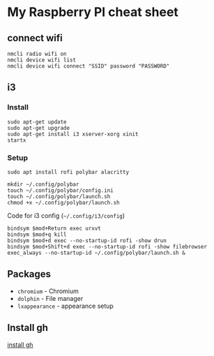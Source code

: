 # My Raspberry PI cheat sheet

## connect wifi

```
nmcli radio wifi on
nmcli device wifi list
nmcli device wifi connect "SSID" password "PASSWORD"
```

## i3

### Install

```
sudo apt-get update
sudo apt-get upgrade
sudo apt-get install i3 xserver-xorg xinit
startx
```

### Setup

```
sudo apt install rofi polybar alacritty

mkdir ~/.config/polybar
touch ~/.config/polybar/config.ini
touch ~/.config/polybar/launch.sh
chmod +x ~/.config/polybar/launch.sh
```


Code for i3 config (`~/.config/i3/config`)
```
bindsym $mod+Return exec urxvt
bindsym $mod+q kill
bindsym $mod+d exec --no-startup-id rofi -show drun
bindsym $mod+Shift+d exec --no-startup-id rofi -show filebrowser
exec_always --no-startup-id ~/.config/polybar/launch.sh &
```

## Packages

- `chromium` - Chromium
- `dolphin` - File manager
- `lxappearance` - appearance setup

## Install gh

[install gh](https://github.com/cli/cli/blob/trunk/docs/install_linux.md)

